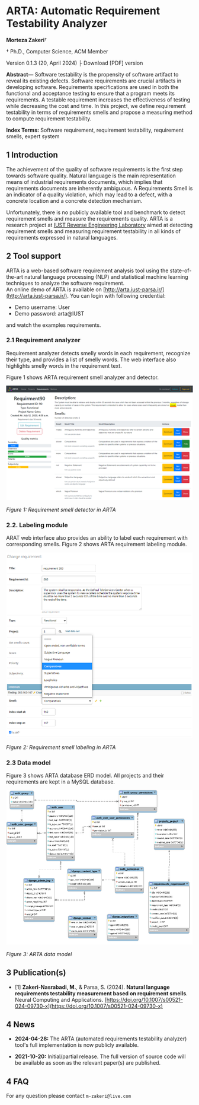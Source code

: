# ARTA: Automatic Requirement Testability Analyzer

**Morteza Zakeri**†

† Ph.D., Computer Science, ACM Member

Version 0.1.3 (20, April 2024) ├ Download [PDF] version


**Abstract—** Software testability is the propensity of software artifact to reveal its existing defects. Software requirements are crucial artifacts in developing software. Requirements specifications are used in both the functional and acceptance testing to ensure that a program meets its requirements. 
A testable requirement increases the effectiveness of testing while decreasing the cost and time.
In this project, we define requirement testability in terms of requirements smells and propose a measuring method to compute requirement testability. 
  
**Index Terms:** Software requirement, requirement testability, requirement smells, expert system

## 1 Introduction

The achievement of the quality of software requirements is the first step towards software quality. Natural language is the main representation means of industrial requirements documents, which implies that requirements documents are inherently ambiguous. A Requirements Smell is an indicator of a  quality violation, which may lead to a defect, with a concrete location and a concrete detection mechanism.

Unfortunately, there is no publicly available tool and benchmark to detect requirement smells and measure the requirements quality. ARTA is a research project at [IUST Reverse Engineering Laboratory](http://reverse.iust.ac.ir/) aimed at detecting requirement smells and measuring requirement testability in all kinds of requirements expressed in natural languages.


## 2 Tool support
ARTA is a web-based software requirement analysis tool using the state-of-the-art natural language processing (NLP) and statistical machine learning techniques to analyze the software requirement.  
An online demo of ARTA is available on 
[http://arta.iust-parsa.ir/](http://arta.iust-parsa.ir/).
You can login with following credential:

 * Demo username: User
 * Demo password: arta@IUST

and watch the examples requirements.  



### 2.1 Requirement analyzer

Requirement analyzer detects smelly words in each requirement, recognize their type, and provides a list of smelly words. The web interface also highlights smelly words in the requirement text.

Figure 1 shows ARTA requirement smell analyzer and detector. 

![ARTA Demo 1](./figs/ARTA_screenshot1.png)

*Figure 1: Requirement smell detector in ARTA*


### 2.2. Labeling module

ARAT web interface also provides an ability to label each requirement with corresponding smells. Figure 2 shows ARTA requirement labeling module.

![ARTA Demo 2](./figs/ARTA_screenshot2.png)

*Figure 2: Requirement smell labeling in ARTA*


### 2.3 Data model

Figure 3 shows ARTA database ERD model. All projects and their requirements are kept in a MySQL database.

![ARTA data model](./figs/ARTA_db_model_v1.png)

*Figure 3: ARTA data model*


## 3 Publication(s)

* [1] **Zakeri-Nasrabadi, M.**, & Parsa, S. (2024). **Natural language requirements testability measurement based on requirement smells**. Neural Computing and Applications. [https://doi.org/10.1007/s00521-024-09730-x](https://doi.org/10.1007/s00521-024-09730-x)

## 4 News

* **2024-04-28:** The ARTA (automated requirements testability analyzer) tool's full implementation is now publicly available.

* **2021-10-20:** Initial/partial release. The full version of source code will be available as soon as the relevant paper(s) are published.



## 4 FAQ
For any question please contact `m-zakeri@live.com`

